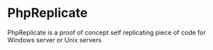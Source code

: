 PhpReplicate
============

PhpReplicate is a proof of concept self replicating piece of code for Windows server or Unix servers